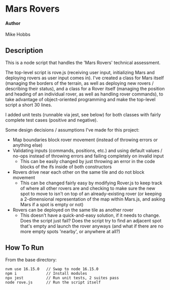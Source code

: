 # Mars Rovers

#### Author

Mike Hobbs

## Description

This is a node script that handles the 'Mars Rovers' technical assessment.

The top-level script is rove.js (receiving user input, initializing Mars and deploying rovers as user input comes in). I've created a class for Mars itself (managing the borders of the terrain, as well as deploying new rovers / describing their status), and a class for a Rover itself (managing the position and heading of an individual rover, as well as handling rover commands), to take advantage of object-oriented programming and make the top-level script a short 30 lines.

I added unit tests (runnable via jest, see below) for both classes with fairly complete test cases (positive and negative).

Some design decisions / assumptions I've made for this project:
* Map boundaries block rover movement (instead of throwing errors or anything else)
* Validating inputs (commands, positions, etc.) and using default values / no-ops instead of throwing errors and failing completely on invalid input
    * This can be easily changed by just throwing an error in the code blocks of the ifs inside of both constructors
* Rovers drive near each other on the same tile and do not block movement
    * This can be changed fairly easy by modifying Rover.js to keep track of where all other rovers are and checking to make sure the new spot to move to isn't on top of an already-existing rover (or keeping a 2-dimensional representation of the map within Mars.js, and asking Mars if a spot is empty or not)
* Rovers can be deployed on the same tile as another rover
    * This doesn't have a quick-and-easy solution, if it needs to change. Does the script just fail? Does the script try to find an adjacent spot that's empty and launch the rover anyways (and what if there are no more empty spots 'nearby', or anywhere at all?) 

## How To Run

From the base directory:

    nvm use 16.15.0   // Swap to node 16.15.0
    npm i             // Install modules
    npx jest          // Run unit tests, 2 suites pass
    node rove.js      // Run the script itself
